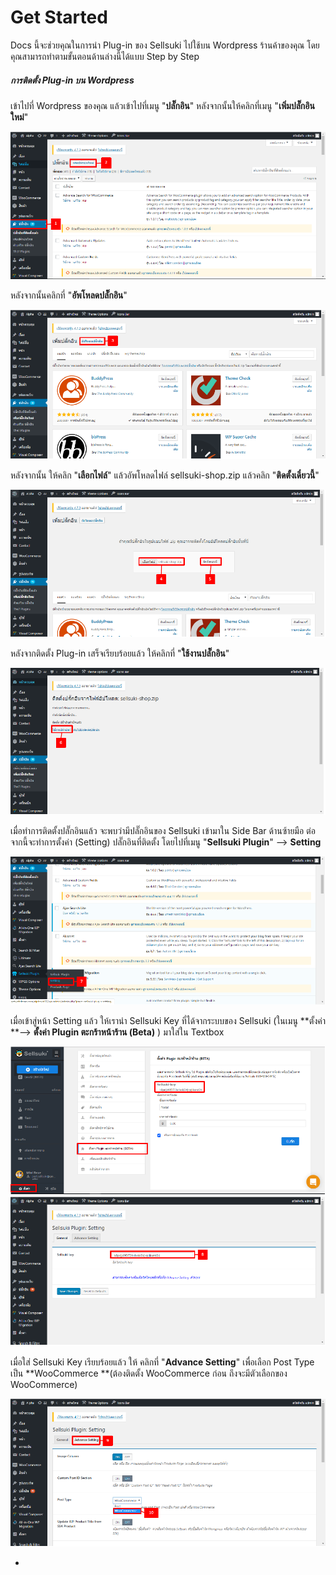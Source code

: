 # Get Started

Docs นี้จะช่วยคุณในการนำ Plug-in ของ Sellsuki ไปใช้บน Wordpress ร้านค้าของคุณ โดยคุณสามารถทำตามขั้นตอนด้านล่างนี้ได้แบบ Step by Step

##### การติดตั้ง Plug-in บน Wordpress

เข้าไปที่ Wordpress ของคุณ แล้วเข้าไปที่เมนู "**ปลั๊กอิน**" หลังจากนั้นให้คลิกที่เมนู "**เพิ่มปลั๊กอินใหม่**"

![](/assets/import4.png)

หลังจากนั้นคลิกที่ "**อัพโหลดปลั๊กอิน**"

![](/assets/import5.png)

หลังจากนั้น ให้คลิก "**เลือกไฟล์**" แล้วอัพโหลดไฟล์ sellsuki-shop.zip แล้วคลิก "**ติดตั้งเดี๋ยวนี้**"

![](/assets/import3.png)

หลังจากติดตั้ง Plug-in  เสร็จเรียบร้อยแล้ว ให้คลิกที่ "**ใช้งานปลั๊กอิน**"

![](/assets/import6.png)

เมื่อทำการติดตั้งปลั๊กอินแล้ว จะพบว่ามีปลั๊กอินของ Sellsuki เข้ามาใน Side Bar ด้านซ้ายมือ ต่อจากนี้จะทำการตั้งค่า \(Setting\) ปลั๊กอินที่ติดตั้ง โดยไปที่เมนู "**Sellsuki Plugin**" --&gt; **Setting**

![](/assets/import7.png)

เมื่อเข้าสู่หน้า Setting แล้ว ให้เรานำ Sellsuki Key ที่ได้จากระบบของ Sellsuki \(ในเมนู **ตั้งค่า **--&gt; **ตั้งค่า Plugin ตะกร้าหน้าร้าน \(Beta\)** \) มาใส่ใน Textbox

![](/assets/import8.png)![](/assets/import10.png)

เมื่อใส่ Sellsuki Key เรียบร้อยแล้ว ให้ คลิกที่ "**Advance Setting**" เพื่อเลือก Post Type เป็น **WooCommerce **\(ต้องติดตั้ง WooCommerce ก่อน ถึงจะมีตัวเลือกของ WooCommerce\)

![](/assets/import11.png)

-

